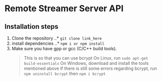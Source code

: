 # Remote Streamer Server API

## Installation steps

1. Clone the repository
   ..\* `git clone link_here`
2. install dependencies
   ..\* `npm i or npm install`
3. Make sure you have gpp or gcc (C/C++ build tools).
   > This is so that you can use bcrypt
   > On Linux, run `sudo apt-get build-essentials`
   > On Windows, download and install the tools mentioned above
   > If there is still some errors regarding bcrypt, run `npm uninstall bcrypt` then `npm i bcrypt`
